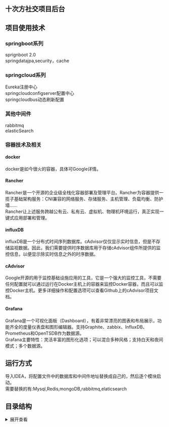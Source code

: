 ## 十次方社交项目后台

## 项目使用技术
### springboot系列
sprignboot 2.0</br>
springdatajpa,security，cache</br>
### springcloud系列</br>
Eureka注册中心</br>
springcloudconfigserver配置中心</br>
springcloudbus动态刷新配置</br>
### 其他中间件
rabbitmq</br>
elasticSearch</br>

### 容器技术及相关
#### docker 
docker是如今很火的容器，具体可Google详情。</br>
#### Rancher
Rancher是一个开源的企业级全栈化容器部署及管理平台。Rancher为容器提供一揽子基础架构服务：CNI兼容的网络服务、存储服务、主机管理、负载均衡、防护墙……</br>
Rancher让上述服务跨越公有云、私有云、虚拟机、物理机环境运行，真正实现一键式应用部署和管理。</br>
#### influxDB
influxDB是一个分布式时间序列数据库。cAdvisor仅仅显示实时信息，但是不存储监视数据。因此，我们需要提供时序数据库用于存储cAdvisor组件所提供的监控信息，以便显示除实时信息之外的时序数据。</br>
#### cAdvisor
Google开源的用于监控基础设施应用的工具，它是一个强大的监控工具，不需要任何配置就可以通过运行在Docker主机上的容器来监控Docker容器，而且可以监控Docker主机。更多详细操作和配置选项可以查看Github上的cAdvisor项目文档。</br>
#### Grafana
Grafana是一个可视化面板（Dashboard），有着非常漂亮的图表和布局展示，功能齐全的度量仪表盘和图形编辑器。支持Graphite、zabbix、InfluxDB、Prometheus和OpenTSDB作为数据源。</br>
Grafana主要特性：灵活丰富的图形化选项；可以混合多种风格；支持白天和夜间模式；多个数据源。</br>
## 运行方式
导入IDEA，将配置文件中的数据库和中间件地址替换成自己的，然后逐个模块启动。</br>
需要替换的有:Mysql,Redis,mongoDB,rabbitmq,elaticsearch
## 目录结构
<details>
<summary>展开查看</summary>
<pre><code>.
├── tensquare_parent
│   ├── tensquare_article
|   |     |——ArticleApplication
│   ├── tensquare_base
|   |     |——baseApplication
│   ├── tensquare_common
|   |     |——
│   ├── tensquare_config
|   |     |——configApplication 
│   ├── tensquare_eureka
|   |     |——eurekaApplication
│   ├── tensquare_friend
|   |     |——friendApplication
│   ├── tensquare_gathering
|   |     |——gatheringApplication
│   ├── tensquare_manager
|   |     |——managerApplication
│   ├── tensquare_qa
|   |     |——qaApplication
│   ├── tensquare_recruit
|   |     |——recruitApplication
│   ├── tensquare_search
|   |     |——searchApplication
│   ├── tensquare_sms
|   |     |——smsApplication
│   ├── tensquare_spit
|   |     |——spitApplication
│   ├── tensquare_user
|   |     |——userApplication
│   ├── tensquare_web
|   |     |——webApplication
</code></pre>
</details>
